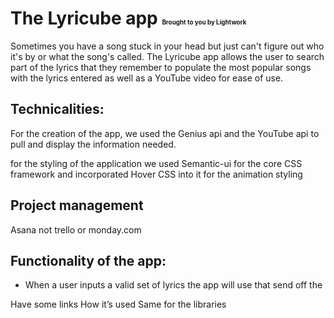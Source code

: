 # The Lyricube app <span style="font-size:35%;">Brought to you by Lightwork</span>

Sometimes you have a song stuck in your head but just can't figure out who it's by or what the song's called. The Lyricube app allows the user to search part of the lyrics that they remember to populate the most popular songs with the lyrics entered as well as a YouTube video for ease of use.


## Technicalities:

For the creation of the app, we used the Genius api and the YouTube api to pull and display the information needed.

for the styling of the application we used Semantic-ui for the core CSS framework and incorporated Hover CSS into it for the animation styling 


## Project management

Asana not trello or monday.com


## Functionality of the app:
- When a user inputs a valid set of lyrics the app will use that send off the 

Have some links
How it’s used
Same for the libraries
